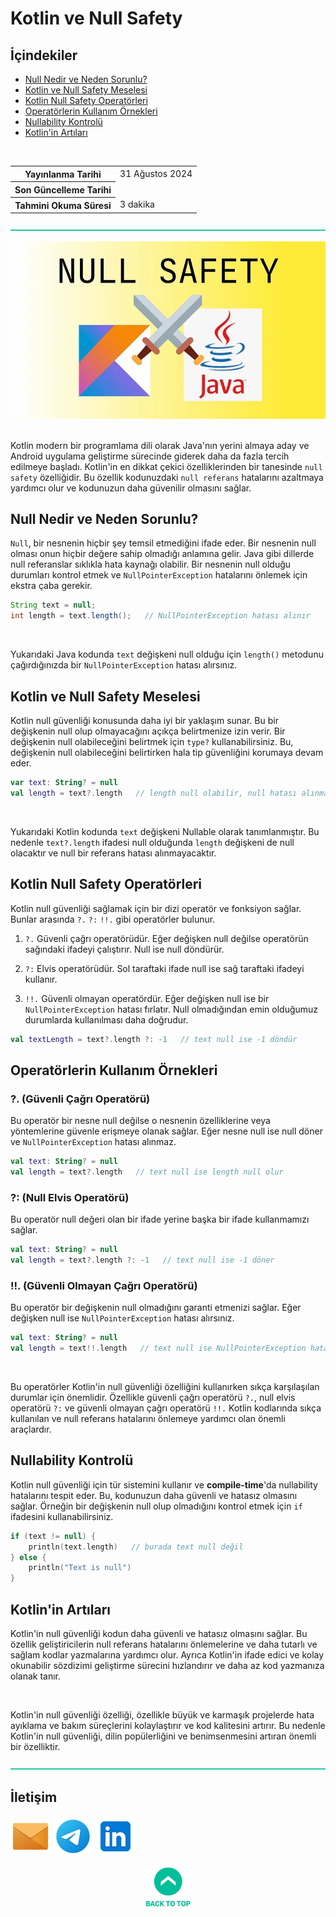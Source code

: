 # Kotlin ve Null Safety

## **İçindekiler**

- [Null Nedir ve Neden Sorunlu?](#null-nedir-ve-neden-sorunlu)
- [Kotlin ve Null Safety Meselesi](#kotlin-ve-null-safety-meselesi)
- [Kotlin Null Safety Operatörleri](#kotlin-null-safety-operatörleri)
- [Operatörlerin Kullanım Örnekleri](#operatörlerin-kullanım-örnekleri)
- [Nullability Kontrolü](#nullability-kontrolü)
- [Kotlin'in Artıları](#kotlinin-artıları)

<br>

<table>
  <tr>
    <th style="font-weight: bold;">Yayınlanma Tarihi</th>
    <td>31 Ağustos 2024</td>
  </tr>
  <tr>
    <th style="font-weight: bold;">Son Güncelleme Tarihi</th>
    <td></td>
  </tr>
  <tr>
    <th style="font-weight: bold;">Tahmini Okuma Süresi</th>
    <td>3 dakika</td>
  </tr>
</table>


![-----------------------------------------------------](../../../Readme%20Resources/Line.png)

<div align="center">
  <img src="./Resources/1.webp" alt="Resim"/>
</div>

<br>

Kotlin modern bir programlama dili olarak Java'nın yerini almaya aday ve Android uygulama geliştirme sürecinde giderek
daha da fazla tercih edilmeye başladı. Kotlin'in en dikkat çekici özelliklerinden bir tanesinde `null safety` özelliğidir.
Bu özellik kodunuzdaki `null referans` hatalarını azaltmaya yardımcı olur ve kodunuzun daha güvenilir olmasını sağlar.


## Null Nedir ve Neden Sorunlu?

`Null`, bir nesnenin hiçbir şey temsil etmediğini ifade eder. Bir nesnenin null olması onun hiçbir değere sahip olmadığı anlamına gelir.
Java gibi dillerde null referanslar sıklıkla hata kaynağı olabilir. Bir nesnenin null olduğu durumları kontrol etmek ve
`NullPointerException` hatalarını önlemek için ekstra çaba gerekir.

```java
String text = null;
int length = text.length();   // NullPointerException hatası alınır
```

<br>

Yukarıdaki Java kodunda `text` değişkeni null olduğu için `length()` metodunu çağırdığınızda bir `NullPointerException` hatası alırsınız.


## Kotlin ve Null Safety Meselesi

Kotlin null güvenliği konusunda daha iyi bir yaklaşım sunar. Bu bir değişkenin null olup olmayacağını açıkça belirtmenize izin verir.
Bir değişkenin null olabileceğini belirtmek için `type?` kullanabilirsiniz. Bu, değişkenin null olabileceğini belirtirken
hala tip güvenliğini korumaya devam eder.

```kotlin
var text: String? = null
val length = text?.length   // length null olabilir, null hatası alınmaz
```

<br>

Yukarıdaki Kotlin kodunda `text` değişkeni Nullable olarak tanımlanmıştır. Bu nedenle `text?.length` ifadesi null olduğunda `length` değişkeni
de null olacaktır ve null bir referans hatası alınmayacaktır.


## Kotlin Null Safety Operatörleri

Kotlin null güvenliği sağlamak için bir dizi operatör ve fonksiyon sağlar. Bunlar arasında  `?.` `?:` `!!.` gibi operatörler bulunur.

1. `?.` Güvenli çağrı operatörüdür. Eğer değişken null değilse operatörün sağındaki ifadeyi çalıştırır. Null ise null döndürür.

2. `?:` Elvis operatörüdür. Sol taraftaki ifade null ise sağ taraftaki ifadeyi kullanır.

3. `!!.` Güvenli olmayan operatördür. Eğer değişken null ise bir `NullPointerException` hatası fırlatır. Null olmadığından emin olduğumuz durumlarda kullanılması daha doğrudur.

```kotlin
val textLength = text?.length ?: -1   // text null ise -1 döndür
```


## Operatörlerin Kullanım Örnekleri


### ?. (Güvenli Çağrı Operatörü)

Bu operatör bir nesne null değilse o nesnenin özelliklerine veya yöntemlerine güvenle erişmeye olanak sağlar. Eğer nesne null ise null
döner ve `NullPointerException` hatası alınmaz.

```kotlin
val text: String? = null
val length = text?.length   // text null ise length null olur
```


### ?: (Null Elvis Operatörü)

Bu operatör null değeri olan bir ifade yerine başka bir ifade kullanmamızı sağlar.

```kotlin
val text: String? = null
val length = text?.length ?: -1   // text null ise -1 döner
```


### !!. (Güvenli Olmayan Çağrı Operatörü)

Bu operatör bir değişkenin null olmadığını garanti etmenizi sağlar. Eğer değişken null ise `NullPointerException` hatası alırsınız.

```kotlin
val text: String? = null
val length = text!!.length   // text null ise NullPointerException hatası alınır
```

<br>

Bu operatörler Kotlin'in null güvenliği özelliğini kullanırken sıkça karşılaşılan durumlar için önemlidir. Özellikle güvenli
çağrı operatörü `?.`, null elvis operatörü `?:` ve güvenli olmayan çağrı operatörü `!!.` Kotlin kodlarında sıkça kullanılan ve
null referans hatalarını önlemeye yardımcı olan önemli araçlardır.


## Nullability Kontrolü

Kotlin null güvenliği için tür sistemini kullanır ve **compile-time**'da nullability hatalarını tespit eder. Bu, kodunuzun daha güvenli
ve hatasız olmasını sağlar. Örneğin bir değişkenin null olup olmadığını kontrol etmek için `if` ifadesini kullanabilirsiniz.

```kotlin
if (text != null) {
    println(text.length)   // burada text null değil
} else {
    println("Text is null")
}
```


## Kotlin'in Artıları

Kotlin'in null güvenliği kodun daha güvenli ve hatasız olmasını sağlar. Bu özellik geliştiricilerin null referans hatalarını önlemelerine ve daha tutarlı
ve sağlam kodlar yazmalarına yardımcı olur. Ayrıca Kotlin'in ifade edici ve kolay okunabilir sözdizimi geliştirme sürecini hızlandırır ve daha az kod yazmanıza olanak tanır.

<br>

Kotlin'in null güvenliği özelliği, özellikle büyük ve karmaşık projelerde hata ayıklama ve bakım süreçlerini kolaylaştırır ve kod kalitesini artırır.
Bu nedenle Kotlin'in null güvenliği, dilin popülerliğini ve benimsenmesini artıran önemli bir özelliktir.


![-----------------------------------------------------](../../../Readme%20Resources/Line.png)

## İletişim

<a href="mailto:info@mustafatoktas.com"             ><img src="../../../Readme Resources/Communication/Mail.png"     alt="Mail"     width="64"/></a>
<a href="https://t.me/mustafatoktas00"              ><img src="../../../Readme Resources/Communication/Telegram.png" alt="Telegram" width="64"/></a>
<a href="https://www.linkedin.com/in/mustafatoktas/"><img src="../../../Readme Resources/Communication/LinkedIn.png" alt="LinkedIn" width="64"/></a>

<div align="center">
  <a href="#kotlin-ve-null-safety"><img src="../../../Readme Resources/Back to Top.png" alt="Back to Top" height="64"/></a>
</div>
